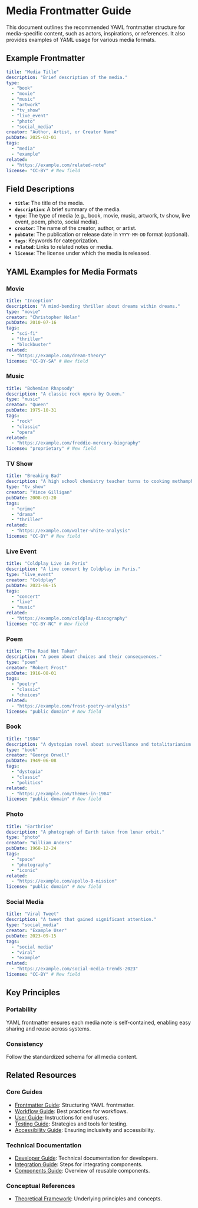 # Media Frontmatter Guide

This document outlines the recommended YAML frontmatter structure for media-specific content, such as actors, inspirations, or references. It also provides examples of YAML usage for various media formats.

## Example Frontmatter

```yaml
title: "Media Title"
description: "Brief description of the media."
type:
  - "book"
  - "movie"
  - "music"
  - "artwork"
  - "tv_show"
  - "live_event"
  - "photo"
  - "social_media"
creator: "Author, Artist, or Creator Name"
pubDate: 2025-03-01
tags:
  - "media"
  - "example"
related:
  - "https://example.com/related-note"
license: "CC-BY" # New field
```

## Field Descriptions

- **`title`**: The title of the media.
- **`description`**: A brief summary of the media.
- **`type`**: The type of media (e.g., book, movie, music, artwork, tv show, live event, poem, photo, social media).
- **`creator`**: The name of the creator, author, or artist.
- **`pubDate`**: The publication or release date in `YYYY-MM-DD` format (optional).
- **`tags`**: Keywords for categorization.
- **`related`**: Links to related notes or media.
- **`license`**: The license under which the media is released.

## YAML Examples for Media Formats

### Movie
```yaml
title: "Inception"
description: "A mind-bending thriller about dreams within dreams."
type: "movie"
creator: "Christopher Nolan"
pubDate: 2010-07-16
tags:
  - "sci-fi"
  - "thriller"
  - "blockbuster"
related:
  - "https://example.com/dream-theory"
license: "CC-BY-SA" # New field
```

### Music
```yaml
title: "Bohemian Rhapsody"
description: "A classic rock opera by Queen."
type: "music"
creator: "Queen"
pubDate: 1975-10-31
tags:
  - "rock"
  - "classic"
  - "opera"
related:
  - "https://example.com/freddie-mercury-biography"
license: "proprietary" # New field
```

### TV Show
```yaml
title: "Breaking Bad"
description: "A high school chemistry teacher turns to cooking methamphetamine."
type: "tv_show"
creator: "Vince Gilligan"
pubDate: 2008-01-20
tags:
  - "crime"
  - "drama"
  - "thriller"
related:
  - "https://example.com/walter-white-analysis"
license: "CC-BY" # New field
```

### Live Event
```yaml
title: "Coldplay Live in Paris"
description: "A live concert by Coldplay in Paris."
type: "live_event"
creator: "Coldplay"
pubDate: 2023-06-15
tags:
  - "concert"
  - "live"
  - "music"
related:
  - "https://example.com/coldplay-discography"
license: "CC-BY-NC" # New field
```

### Poem
```yaml
title: "The Road Not Taken"
description: "A poem about choices and their consequences."
type: "poem"
creator: "Robert Frost"
pubDate: 1916-08-01
tags:
  - "poetry"
  - "classic"
  - "choices"
related:
  - "https://example.com/frost-poetry-analysis"
license: "public domain" # New field
```

### Book
```yaml
title: "1984"
description: "A dystopian novel about surveillance and totalitarianism."
type: "book"
creator: "George Orwell"
pubDate: 1949-06-08
tags:
  - "dystopia"
  - "classic"
  - "politics"
related:
  - "https://example.com/themes-in-1984"
license: "public domain" # New field
```

### Photo
```yaml
title: "Earthrise"
description: "A photograph of Earth taken from lunar orbit."
type: "photo"
creator: "William Anders"
pubDate: 1968-12-24
tags:
  - "space"
  - "photography"
  - "iconic"
related:
  - "https://example.com/apollo-8-mission"
license: "public domain" # New field
```

### Social Media
```yaml
title: "Viral Tweet"
description: "A tweet that gained significant attention."
type: "social_media"
creator: "Example User"
pubDate: 2023-09-15
tags:
  - "social media"
  - "viral"
  - "example"
related:
  - "https://example.com/social-media-trends-2023"
license: "CC-BY" # New field
```

## Key Principles

### Portability
YAML frontmatter ensures each media note is self-contained, enabling easy sharing and reuse across systems.

### Consistency
Follow the standardized schema for all media content.

## Related Resources

### Core Guides
- [Frontmatter Guide](README^Frontmatter.md): Structuring YAML frontmatter.
- [Workflow Guide](README^Workflow.md): Best practices for workflows.
- [User Guide](README^User_Guide.md): Instructions for end users.
- [Testing Guide](README^Testing_Guide.md): Strategies and tools for testing.
- [Accessibility Guide](README^Accessibility_Guide.md): Ensuring inclusivity and accessibility.

### Technical Documentation
- [Developer Guide](README^Developer_Guide.md): Technical documentation for developers.
- [Integration Guide](README^Integration.md): Steps for integrating components.
- [Components Guide](README^Components.md): Overview of reusable components.

### Conceptual References
- [Theoretical Framework](README^Theoretical_Framework.md): Underlying principles and concepts.
